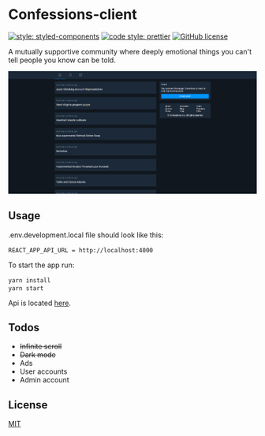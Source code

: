 # Confessions-client

[![style: styled-components](https://img.shields.io/badge/style-%F0%9F%92%85%20styled--components-orange.svg?colorB=daa357&colorA=db748e)](https://github.com/styled-components/styled-components)
[![code style: prettier](https://img.shields.io/badge/code_style-prettier-ff69b4.svg)](https://github.com/prettier/prettier)
[![GitHub license](https://img.shields.io/badge/license-MIT-blue.svg)](https://github.com/malcodeman/confessions-client/blob/master/LICENSE)

A mutually supportive community where deeply emotional things you can't tell people you know can be told.

![Screenshot](docs/images/screenshot.png)

## Usage

.env.development.local file should look like this:

```
REACT_APP_API_URL = http://localhost:4000
```

To start the app run:

```
yarn install
yarn start
```

Api is located [here](https://github.com/malcodeman/confessions-server).

## Todos

- ~~Infinite scroll~~
- ~~Dark mode~~
- Ads
- User accounts
- Admin account

## License

[MIT](./LICENSE)
